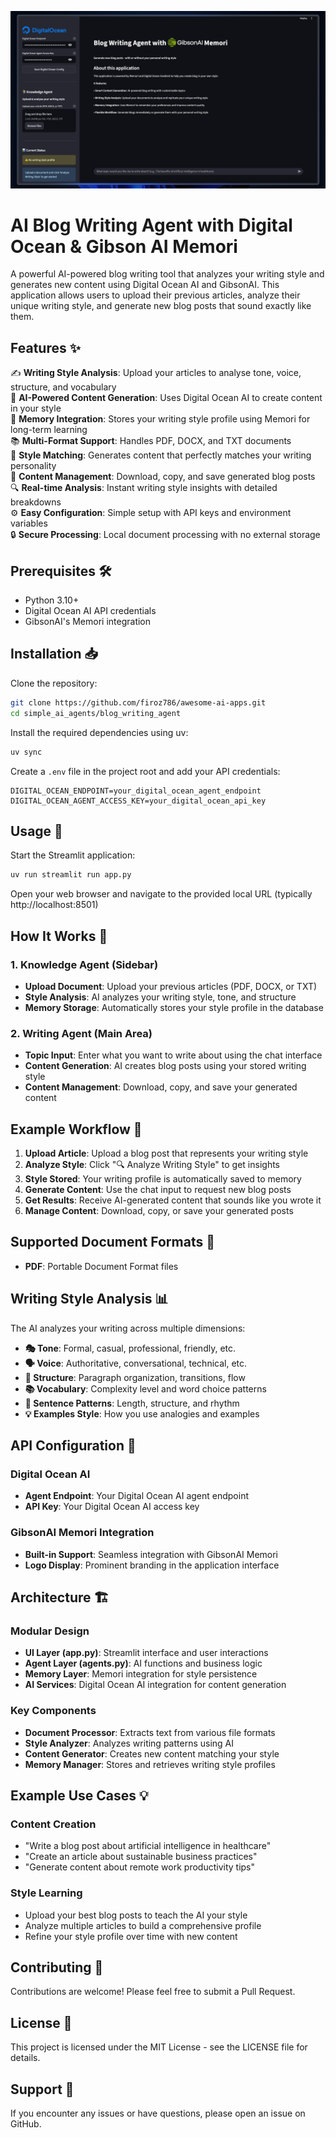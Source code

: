 ![demo](./assets/image.png)

# AI Blog Writing Agent with Digital Ocean & Gibson AI Memori

A powerful AI-powered blog writing tool that analyzes your writing style and generates new content using Digital Ocean AI and GibsonAI. This application allows users to upload their previous articles, analyze their unique writing style, and generate new blog posts that sound exactly like them.

## Features ✨

✍️ **Writing Style Analysis**: Upload your articles to analyse tone, voice, structure, and vocabulary  
🤖 **AI-Powered Content Generation**: Uses Digital Ocean AI to create content in your style  
💾 **Memory Integration**: Stores your writing style profile using Memori for long-term learning  
📚 **Multi-Format Support**: Handles PDF, DOCX, and TXT documents  
🎯 **Style Matching**: Generates content that perfectly matches your writing personality  
📝 **Content Management**: Download, copy, and save generated blog posts  
🔍 **Real-time Analysis**: Instant writing style insights with detailed breakdowns  
⚙️ **Easy Configuration**: Simple setup with API keys and environment variables  
🔒 **Secure Processing**: Local document processing with no external storage  

## Prerequisites 🛠️

- Python 3.10+
- Digital Ocean AI API credentials
- GibsonAI's Memori integration

## Installation 📥

Clone the repository:

```bash
git clone https://github.com/firoz786/awesome-ai-apps.git
cd simple_ai_agents/blog_writing_agent
```

Install the required dependencies using uv:

```bash
uv sync
```

Create a `.env` file in the project root and add your API credentials:

```env
DIGITAL_OCEAN_ENDPOINT=your_digital_ocean_agent_endpoint
DIGITAL_OCEAN_AGENT_ACCESS_KEY=your_digital_ocean_api_key
```

## Usage 🚀

Start the Streamlit application:

```bash
uv run streamlit run app.py
```

Open your web browser and navigate to the provided local URL (typically http://localhost:8501)

## How It Works 🔄

### 1. **Knowledge Agent (Sidebar)**
- **Upload Document**: Upload your previous articles (PDF, DOCX, or TXT)
- **Style Analysis**: AI analyzes your writing style, tone, and structure
- **Memory Storage**: Automatically stores your style profile in the database

### 2. **Writing Agent (Main Area)**
- **Topic Input**: Enter what you want to write about using the chat interface
- **Content Generation**: AI creates blog posts using your stored writing style
- **Content Management**: Download, copy, and save your generated content

## Example Workflow 🔄

1. **Upload Article**: Upload a blog post that represents your writing style
2. **Analyze Style**: Click "🔍 Analyze Writing Style" to get insights
3. **Style Stored**: Your writing profile is automatically saved to memory
4. **Generate Content**: Use the chat input to request new blog posts
5. **Get Results**: Receive AI-generated content that sounds like you wrote it
6. **Manage Content**: Download, copy, or save your generated posts

## Supported Document Formats 📄

- **PDF**: Portable Document Format files


## Writing Style Analysis 📊

The AI analyzes your writing across multiple dimensions:

- **🎭 Tone**: Formal, casual, professional, friendly, etc.
- **🗣️ Voice**: Authoritative, conversational, technical, etc.
- **📐 Structure**: Paragraph organization, transitions, flow
- **📚 Vocabulary**: Complexity level and word choice patterns
- **📝 Sentence Patterns**: Length, structure, and rhythm
- **💡 Examples Style**: How you use analogies and examples

## API Configuration 🔑

### Digital Ocean AI
- **Agent Endpoint**: Your Digital Ocean AI agent endpoint
- **API Key**: Your Digital Ocean AI access key

### GibsonAI Memori Integration
- **Built-in Support**: Seamless integration with GibsonAI Memori
- **Logo Display**: Prominent branding in the application interface

## Architecture 🏗️

### Modular Design
- **UI Layer (app.py)**: Streamlit interface and user interactions
- **Agent Layer (agents.py)**: AI functions and business logic
- **Memory Layer**: Memori integration for style persistence
- **AI Services**: Digital Ocean AI integration for content generation

### Key Components
- **Document Processor**: Extracts text from various file formats
- **Style Analyzer**: Analyzes writing patterns using AI
- **Content Generator**: Creates new content matching your style
- **Memory Manager**: Stores and retrieves writing style profiles

## Example Use Cases 💡

### Content Creation
- "Write a blog post about artificial intelligence in healthcare"
- "Create an article about sustainable business practices"
- "Generate content about remote work productivity tips"

### Style Learning
- Upload your best blog posts to teach the AI your style
- Analyze multiple articles to build a comprehensive profile
- Refine your style profile over time with new content

## Contributing 🤝

Contributions are welcome! Please feel free to submit a Pull Request.

## License 📄

This project is licensed under the MIT License - see the LICENSE file for details.

## Support 💬

If you encounter any issues or have questions, please open an issue on GitHub.
